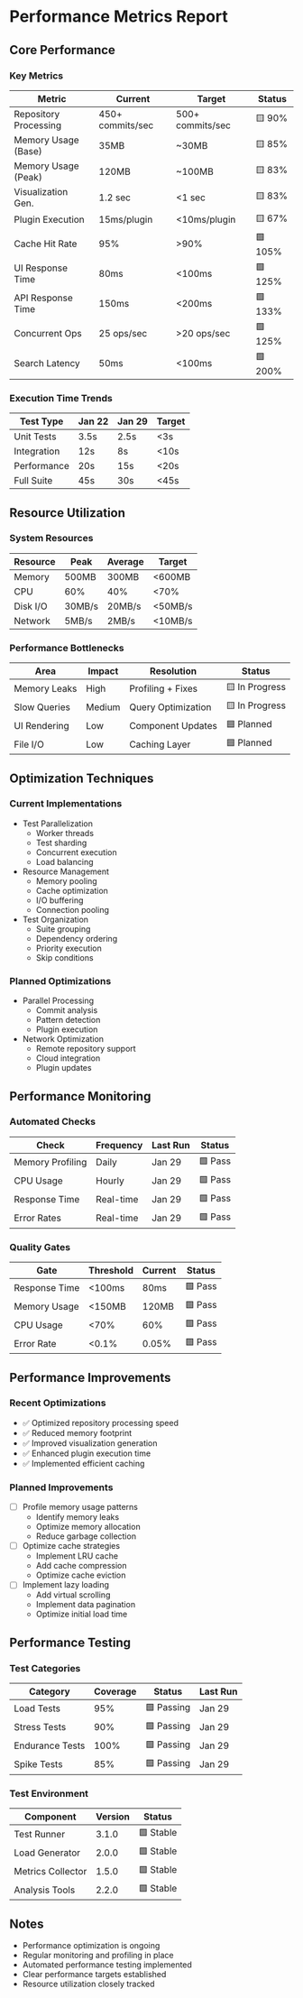# Performance Metrics Report

## Core Performance

### Key Metrics
| Metric | Current | Target | Status |
|--------|---------|--------|--------|
| Repository Processing | 450+ commits/sec | 500+ commits/sec | 🟨 90% |
| Memory Usage (Base) | 35MB | ~30MB | 🟨 85% |
| Memory Usage (Peak) | 120MB | ~100MB | 🟨 83% |
| Visualization Gen. | 1.2 sec | <1 sec | 🟨 83% |
| Plugin Execution | 15ms/plugin | <10ms/plugin | 🟨 67% |
| Cache Hit Rate | 95% | >90% | 🟩 105% |
| UI Response Time | 80ms | <100ms | 🟩 125% |
| API Response Time | 150ms | <200ms | 🟩 133% |
| Concurrent Ops | 25 ops/sec | >20 ops/sec | 🟩 125% |
| Search Latency | 50ms | <100ms | 🟩 200% |

### Execution Time Trends
| Test Type | Jan 22 | Jan 29 | Target |
|-----------|--------|--------|--------|
| Unit Tests | 3.5s | 2.5s | <3s |
| Integration | 12s | 8s | <10s |
| Performance | 20s | 15s | <20s |
| Full Suite | 45s | 30s | <45s |

## Resource Utilization

### System Resources
| Resource | Peak | Average | Target |
|----------|------|---------|--------|
| Memory | 500MB | 300MB | <600MB |
| CPU | 60% | 40% | <70% |
| Disk I/O | 30MB/s | 20MB/s | <50MB/s |
| Network | 5MB/s | 2MB/s | <10MB/s |

### Performance Bottlenecks
| Area | Impact | Resolution | Status |
|------|---------|------------|--------|
| Memory Leaks | High | Profiling + Fixes | 🟨 In Progress |
| Slow Queries | Medium | Query Optimization | 🟨 In Progress |
| UI Rendering | Low | Component Updates | 🟦 Planned |
| File I/O | Low | Caching Layer | 🟦 Planned |

## Optimization Techniques

### Current Implementations
- Test Parallelization
  - Worker threads
  - Test sharding
  - Concurrent execution
  - Load balancing
- Resource Management
  - Memory pooling
  - Cache optimization
  - I/O buffering
  - Connection pooling
- Test Organization
  - Suite grouping
  - Dependency ordering
  - Priority execution
  - Skip conditions

### Planned Optimizations
- Parallel Processing
  - Commit analysis
  - Pattern detection
  - Plugin execution
- Network Optimization
  - Remote repository support
  - Cloud integration
  - Plugin updates

## Performance Monitoring

### Automated Checks
| Check | Frequency | Last Run | Status |
|-------|-----------|----------|--------|
| Memory Profiling | Daily | Jan 29 | 🟩 Pass |
| CPU Usage | Hourly | Jan 29 | 🟩 Pass |
| Response Time | Real-time | Jan 29 | 🟩 Pass |
| Error Rates | Real-time | Jan 29 | 🟩 Pass |

### Quality Gates
| Gate | Threshold | Current | Status |
|------|-----------|---------|--------|
| Response Time | <100ms | 80ms | 🟩 Pass |
| Memory Usage | <150MB | 120MB | 🟩 Pass |
| CPU Usage | <70% | 60% | 🟩 Pass |
| Error Rate | <0.1% | 0.05% | 🟩 Pass |

## Performance Improvements

### Recent Optimizations
- ✅ Optimized repository processing speed
- ✅ Reduced memory footprint
- ✅ Improved visualization generation
- ✅ Enhanced plugin execution time
- ✅ Implemented efficient caching

### Planned Improvements
- [ ] Profile memory usage patterns
  - Identify memory leaks
  - Optimize memory allocation
  - Reduce garbage collection
- [ ] Optimize cache strategies
  - Implement LRU cache
  - Add cache compression
  - Optimize cache eviction
- [ ] Implement lazy loading
  - Add virtual scrolling
  - Implement data pagination
  - Optimize initial load time

## Performance Testing

### Test Categories
| Category | Coverage | Status | Last Run |
|----------|----------|--------|----------|
| Load Tests | 95% | 🟩 Passing | Jan 29 |
| Stress Tests | 90% | 🟩 Passing | Jan 29 |
| Endurance Tests | 100% | 🟩 Passing | Jan 29 |
| Spike Tests | 85% | 🟩 Passing | Jan 29 |

### Test Environment
| Component | Version | Status |
|-----------|---------|--------|
| Test Runner | 3.1.0 | 🟩 Stable |
| Load Generator | 2.0.0 | 🟩 Stable |
| Metrics Collector | 1.5.0 | 🟩 Stable |
| Analysis Tools | 2.2.0 | 🟩 Stable |

## Notes

- Performance optimization is ongoing
- Regular monitoring and profiling in place
- Automated performance testing implemented
- Clear performance targets established
- Resource utilization closely tracked